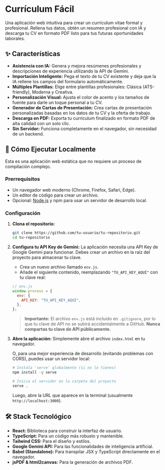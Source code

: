 # Currículum Fácil

Una aplicación web intuitiva para crear un currículum vitae formal y profesional. Rellena tus datos, obtén un resumen profesional con IA y descarga tu CV en formato PDF listo para tus futuras oportunidades laborales.

## ✨ Características

- **Asistencia con IA:** Genera y mejora resúmenes profesionales y descripciones de experiencia utilizando la API de Gemini.
- **Importación Inteligente:** Pega el texto de tu CV existente y deja que la IA rellene los campos del formulario automáticamente.
- **Múltiples Plantillas:** Elige entre plantillas profesionales: Clásica (ATS-friendly), Moderna y Creativa.
- **Personalización Visual:** Ajusta el color de acento y los tamaños de fuente para darle un toque personal a tu CV.
- **Generador de Cartas de Presentación:** Crea cartas de presentación personalizadas basadas en los datos de tu CV y la oferta de trabajo.
- **Descarga en PDF:** Exporta tu currículum finalizado en formato PDF de alta calidad con un solo clic.
- **Sin Servidor:** Funciona completamente en el navegador, sin necesidad de un backend.

## 🚀 Cómo Ejecutar Localmente

Esta es una aplicación web estática que no requiere un proceso de compilación complejo.

### Prerrequisitos

- Un navegador web moderno (Chrome, Firefox, Safari, Edge).
- Un editor de código para crear un archivo.
- Opcional: [Node.js](https://nodejs.org/) y npm para usar un servidor de desarrollo local.

### Configuración

1.  **Clona el repositorio:**
    ```bash
    git clone https://github.com/tu-usuario/tu-repositorio.git
    cd tu-repositorio
    ```

2.  **Configura tu API Key de Gemini:**
    La aplicación necesita una API Key de Google Gemini para funcionar. Debes crear un archivo en la raíz del proyecto para almacenar tu clave.

    - Crea un nuevo archivo llamado `env.js`.
    - Añade el siguiente contenido, reemplazando `"TU_API_KEY_AQUÍ"` con tu clave real:

    ```javascript
    // env.js
    window.process = {
      env: {
        API_KEY: "TU_API_KEY_AQUÍ",
      },
    };
    ```
    > **Importante:** El archivo `env.js` está incluido en `.gitignore`, por lo que tu clave de API no se subirá accidentalmente a GitHub. **Nunca compartas tu clave de API públicamente.**

3.  **Abre la aplicación:**
    Simplemente abre el archivo `index.html` en tu navegador.

    O, para una mejor experiencia de desarrollo (evitando problemas con CORS), puedes usar un servidor local:

    ```bash
    # Instala 'serve' globalmente (si no lo tienes)
    npm install -g serve

    # Inicia el servidor en la carpeta del proyecto
    serve .
    ```
    Luego, abre la URL que aparece en la terminal (usualmente `http://localhost:3000`).

## 🛠️ Stack Tecnológico

- **React:** Biblioteca para construir la interfaz de usuario.
- **TypeScript:** Para un código más robusto y mantenible.
- **Tailwind CSS:** Para el diseño y estilos.
- **Google Gemini API:** Para las funcionalidades de inteligencia artificial.
- **Babel (Standalone):** Para transpilar JSX y TypeScript directamente en el navegador.
- **jsPDF & html2canvas:** Para la generación de archivos PDF.